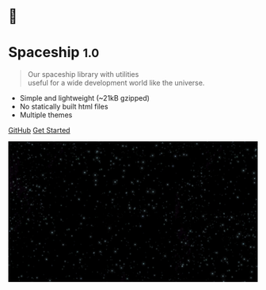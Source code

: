 # 🚀

# Spaceship <small>1.0</small>

> Our spaceship library with utilities <br> useful for a wide development world like the universe.

- Simple and lightweight (~21kB gzipped)
- No statically built html files
- Multiple themes

[GitHub](https://github.com/emplody/spaceship/)
[Get Started](#Spaceship)


<!-- background image -->
![](_media/space.png)